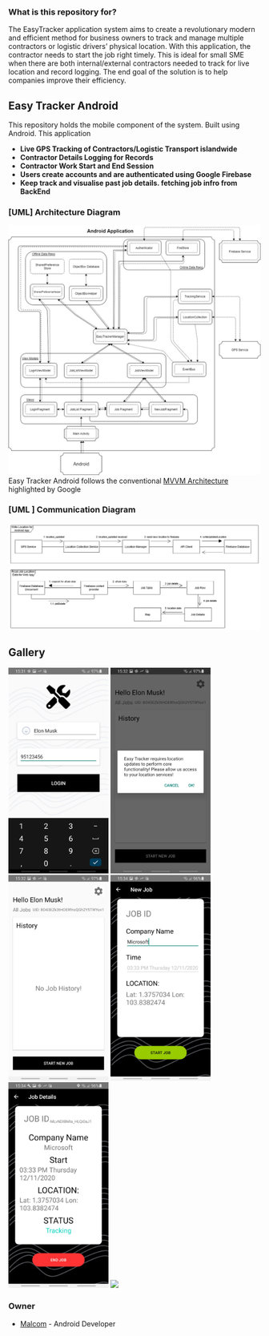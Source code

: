 ### What is this repository for? ###

The EasyTracker application system aims to create a revolutionary modern and efficient method for business owners to track and manage multiple contractors or logistic drivers’ physical location. With this application, the contractor needs to start the job right timely. This is ideal for small SME when there are both internal/external contractors needed to track for live location and record logging. The end goal of the solution is to help companies improve their efficiency. 

## Easy Tracker Android ##
This repository holds the mobile component of the system. Built using Android. This application 

* **Live GPS Tracking of Contractors/Logistic Transport islandwide**
* **Contractor Details Logging for Records**
* **Contractor Work Start and End Session**
* **Users create accounts and are authenticated using Google Firebase**
* **Keep track and visualise past job details. fetching job infro from BackEnd**

### [UML] Architecture Diagram ###
![Architecture Diagram](images/architecture_diagram.jpg)
Easy Tracker Android follows the conventional [MVVM Architecture](https://developer.android.com/jetpack/guide) highlighted by Google
### [UML ] Communication Diagram ###
![Architecture Diagram](images/communication_diagram.png)

## Gallery ##
<img src="images/app1.jpg" width="200"/> <img src="images/app2.jpg" width="200"/>
<img src="images/app3.jpg" width="200"/> <img src="images/app4.jpg" width="200"/> 
<img src="images/app5.jpg" width="200"/> <img src="images/app6jpg" width="200"/> 
### Owner ###

* [Malcom](https://www.linkedin.com/in/malcom-teh) -  Android Developer
